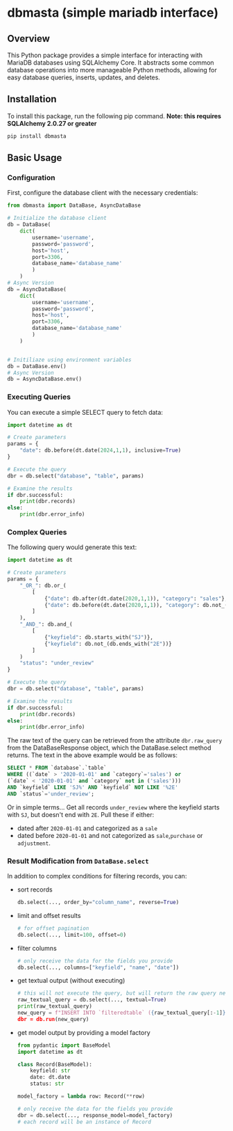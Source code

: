 # dbmasta (simple mariadb interface)

## Overview

This Python package provides a simple interface for interacting with MariaDB databases using SQLAlchemy Core. It abstracts some common database operations into more manageable Python methods, allowing for easy database queries, inserts, updates, and deletes.

## Installation

To install this package, run the following pip command. **Note: this requires SQLAlchemy 2.0.27 or greater**

```bash
pip install dbmasta
```

## Basic Usage

### Configuration

First, configure the database client with the necessary credentials:

```python
from dbmasta import DataBase, AsyncDataBase

# Initialize the database client
db = DataBase(
    dict(
        username='username', 
        password='password', 
        host='host', 
        port=3306, 
        database_name='database_name'
        )
    )
# Async Version
db = AsyncDataBase(
    dict(
        username='username', 
        password='password', 
        host='host', 
        port=3306, 
        database_name='database_name'
        )
    )


# Initiliaze using environment variables
db = DataBase.env()
# Async Version
db = AsyncDataBase.env()
```

### Executing Queries

You can execute a simple SELECT query to fetch data:

```python
import datetime as dt

# Create parameters
params = {
    "date": db.before(dt.date(2024,1,1), inclusive=True)
}

# Execute the query
dbr = db.select("database", "table", params)

# Examine the results
if dbr.successful:
    print(dbr.records)
else:
    print(dbr.error_info)
```

### Complex Queries

The following query would generate this text:

```python
import datetime as dt

# Create parameters
params = {
    "_OR_": db.or_(
        [
            {"date": db.after(dt.date(2020,1,1)), "category": "sales"},
            {"date": db.before(dt.date(2020,1,1)), "category": db.not_(db.in_, ["purchases","adjustments","sales"])},
        ]
    ),
    "_AND_": db.and_(
        [
            {"keyfield": db.starts_with("SJ")},
            {"keyfield": db.not_(db.ends_with("2E"))}
        ]
    )
    "status": "under_review"
}

# Execute the query
dbr = db.select("database", "table", params)

# Examine the results
if dbr.successful:
    print(dbr.records)
else:
    print(dbr.error_info)
```

The raw text of the query can be retrieved from the attribute `dbr.raw_query` from the DataBaseResponse object,
which the DataBase.select method returns. The text in the above example would be as follows:

```sql
SELECT * FROM `database`.`table`
WHERE ((`date` > '2020-01-01' and `category`='sales') or 
(`date` < '2020-01-01' and `category` not in ('sales')))
AND `keyfield` LIKE 'SJ%' AND `keyfield` NOT LIKE '%2E'
AND `status`='under_review';
```

Or in simple terms...
Get all records `under_review` where the keyfield starts with `SJ`, but doesn't end with `2E`. Pull these if either:

- dated after `2020-01-01` and categorized as a `sale`
- dated before `2020-01-01` and not categorized as `sale`,`purchase` or `adjustment`.


### Result Modification from `DataBase.select`

In addition to complex conditions for filtering records, you can:

- sort records

    ```pythoN
    db.select(..., order_by="column_name", reverse=True)
    ```

- limit and offset results

    ```python
    # for offset pagination
    db.select(..., limit=100, offset=0)
    ```

- filter columns

    ```python
    # only receive the data for the fields you provide
    db.select(..., columns=["keyfield", "name", "date"])
    ```

- get textual output (without executing)

    ```python
    # this will not execute the query, but will return the raw query needed to execute
    raw_textual_query = db.select(..., textual=True)
    print(raw_textual_query)
    new_query = f"INSERT INTO `filteredtable` ({raw_textual_query[:-1]});
    dbr = db.run(new_query)
    ```

- get model output by providing a model factory

    ```python
    from pydantic import BaseModel
    import datetime as dt

    class Record(BaseModel):
        keyfield: str
        date: dt.date
        status: str

    model_factory = lambda row: Record(**row)

    # only receive the data for the fields you provide
    dbr = db.select(..., response_model=model_factory)
    # each record will be an instance of Record
    ```
